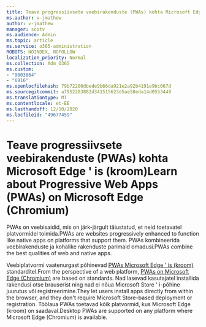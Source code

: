 ```yaml
---
title: Teave progressiivsete veebirakenduste (PWAs) kohta Microsoft Edge ' is (kroom)
ms.author: v-jmathew
author: v-jmathew
manager: scotv
ms.audience: Admin
ms.topic: article
ms.service: o365-administration
ROBOTS: NOINDEX, NOFOLLOW
localization_priority: Normal
ms.collection: Adm_O365
ms.custom:
- "9003864"
- "6916"
ms.openlocfilehash: 79b72200dbede9b66da921e2a92b4191e9bc067d
ms.sourcegitcommit: a7952283882d341515623d5ae58eda14d0553449
ms.translationtype: MT
ms.contentlocale: et-EE
ms.lasthandoff: 12/10/2020
ms.locfileid: "49677459"
---
```

# <a name="learn-about-progressive-web-apps-pwas-on-microsoft-edge-chromium"></a><span data-ttu-id="b8b25-102">Teave progressiivsete veebirakenduste (PWAs) kohta Microsoft Edge ' is (kroom)</span><span class="sxs-lookup"><span data-stu-id="b8b25-102">Learn about Progressive Web Apps (PWAs) on Microsoft Edge (Chromium)</span></span>

<span data-ttu-id="b8b25-103">PWAs on veebisaidid, mis on järk-järgult täiustatud, et neid toetavatel platvormidel toimida.</span><span class="sxs-lookup"><span data-stu-id="b8b25-103">PWAs are websites progressively enhanced to function like native apps on platforms that support them.</span></span> <span data-ttu-id="b8b25-104">PWAs kombineerida veebirakenduste ja kohalike rakenduste parimaid omadusi.</span><span class="sxs-lookup"><span data-stu-id="b8b25-104">PWAs combine the best qualities of web and native apps.</span></span>

<span data-ttu-id="b8b25-105">Veebiplatvormi vaatenurgast põhinevad [PWAs Microsoft Edge ' is (kroom)](https://go.microsoft.com/fwlink/?linkid=2135193) standarditel.</span><span class="sxs-lookup"><span data-stu-id="b8b25-105">From the perspective of a web platform, [PWAs on Microsoft Edge (Chromium)](https://go.microsoft.com/fwlink/?linkid=2135193) are based on standards.</span></span> <span data-ttu-id="b8b25-106">Nad lasevad kasutajatel installida rakendusi otse brauserist ning nad ei nõua Microsoft Store ' i-põhine juurutus või registreerimine.</span><span class="sxs-lookup"><span data-stu-id="b8b25-106">They let users install apps directly from within the browser, and they don't require Microsoft Store–based deployment or registration.</span></span> <span data-ttu-id="b8b25-107">Töölaua PWAs toetavad kõik platvormid, kus Microsoft Edge (kroom) on saadaval.</span><span class="sxs-lookup"><span data-stu-id="b8b25-107">Desktop PWAs are supported on any platform where Microsoft Edge (Chromium) is available.</span></span>
